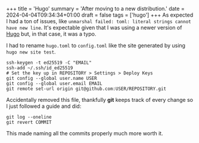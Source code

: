 +++
title = 'Hugo'
summary = 'After moving to a new distribution.'
date = 2024-04-04T09:34:34+01:00
draft = false
tags = ['hugo']
+++
As expected I had a ton of issues, like `unmarshal failed: toml: literal strings cannot have new line`. It's expectable given that I was using a newer version of [Hugo](https://gohugo.io/) but, in that case, it was a typo.

I had to rename `hugo.toml` to `config.toml` like the site generated by using `hugo new site test`.

```
ssh-keygen -t ed25519 -C "EMAIL"
ssh-add ~/.ssh/id_ed25519
# Set the key up in REPOSITORY > Settings > Deploy Keys
git config --global user.name USER
git config --global user.email EMAIL
git remote set-url origin git@github.com:USER/REPOSITORY.git
```

Accidentally removed this file, thankfully **git**  keeps track of every change so I just followed a guide and did:
```
git log --oneline
git revert COMMIT
```

This made naming all the commits properly much more worth it.
